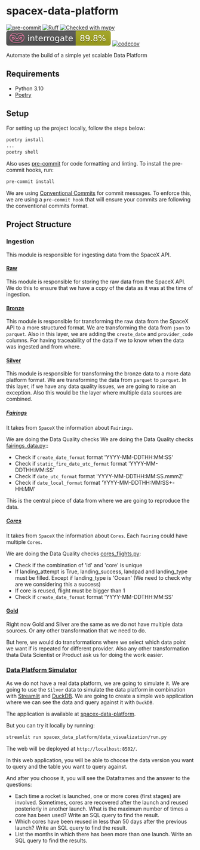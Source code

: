 # spacex-data-platform

[![pre-commit](https://img.shields.io/badge/pre--commit-enabled-brightgreen?logo=pre-commit\&logoColor=white)](https://github.com/pre-commit/pre-commit)
[![Ruff](https://img.shields.io/endpoint?url=https://raw.githubusercontent.com/astral-sh/ruff/main/assets/badge/v2.json)](https://github.com/astral-sh/ruff)
[![Checked with mypy](https://img.shields.io/badge/mypy-checked-blue)](http://mypy-lang.org/)
[![Docstring checked with Interrogate](./badges/interrogate.svg)](https://interrogate.readthedocs.io/en/latest/)
[![codecov](https://codecov.io/gh/Darth-ATA/spacex-data-platform/graph/badge.svg?token=W0F50KAR2S)](https://codecov.io/gh/Darth-ATA/spacex-data-platform)

Automate the build of a simple yet scalable Data Platform

## Requirements

- Python 3.10
- [Poetry](https://python-poetry.org)

## Setup

For setting up the project locally, follow the steps below:

```bash
poetry install
...
poetry shell
```

Also uses [pre-commit](https://pre-commit.com) for code formatting and linting. To install the pre-commit hooks, run:

```bash
pre-commit install
```

We are using [Conventional Commits](https://www.conventionalcommits.org/en/v1.0.0/) for commit messages. To enforce this, we are using a `pre-commit hook` that will ensure your commits are following the conventional commits format.

## Project Structure

### Ingestion

This module is responsible for ingesting data from the SpaceX API.

#### [Raw](spacex_data_platform/ingestion/raw)

This module is responsible for storing the raw data from the SpaceX API. We do this to ensure that we have a copy of the data as it was at the time of ingestion.

#### [Bronze](spacex_data_platform/ingestion/bronze)

This module is responsible for transforming the raw data from the SpaceX API to a more structured format. We are transforming the data from `json` to `parquet`. Also in this layer, we are adding the `create_date` and `provider_code` columns. For having traceability of the data if we to know when the data was ingested and from where.

#### [Silver](spacex_data_platform/ingestion/silver)

This module is responsible for transforming the bronze data to a more data platform format. We are transforming the data from `parquet` to `parquet`. In this layer, if we have any data quality issues, we are going to raise an exception.
Also this would be the layer where multiple data sources are combined.

##### [Fairings](spacex_data_platform/ingestion/silver/fairings_data.py)

It takes from `SpaceX` the information about `Fairings`.

We are doing the Data Quality checks We are doing the Data Quality checks [fairings_data.py](spacex_data_platform/ingestion/silver/schemas/fairings_data.py)::

- Check if `create_date_format` format 'YYYY-MM-DDTHH:MM:SS'
- Check if `static_fire_date_utc_format` format 'YYYY-MM-DDTHH:MM:SS'
- Check if `date_utc_format` format 'YYYY-MM-DDTHH:MM:SS.mmmZ'
- Check if `date_local_format` format 'YYYY-MM-DDTHH:MM:SS+-HH:MM'

This is the central piece of data from where we are going to reproduce the data.

##### [Cores](spacex_data_platform/ingestion/silver/cores_data.py)

It takes from `SpaceX` the information about `Cores`. Each `Fairing` could have multiple `Cores`.

We are doing the Data Quality checks [cores_flights.py](spacex_data_platform/ingestion/silver/schemas/cores_flights.py):

- Check if the combination of 'id' and 'core' is unique
- If landing_attempt is True, landing_success, landpad and landing_type must be filled. Except if landing_type is 'Ocean' (We need to check why are we considering this a success)
- If core is reused, flight must be bigger than 1
- Check if `create_date_format` format 'YYYY-MM-DDTHH:MM:SS'

#### [Gold](spacex_data_platform/ingestion/gold)

Right now Gold and Silver are the same as we do not have multiple data sources. Or any other transformation that we need to do.

But here, we would do transformations where we select which data point we want if is repeated for different provider.
Also any other transformation thata Data Scientist or Product ask us for doing the work easier.

### [Data Platform Simulator](spacex_data_platform/data_visualization/run.py)

As we do not have a real data platform, we are going to simulate it.
We are going to use the `Silver` data to simulate the data platform in combination with [Streamlit](https://streamlit.io) and [DuckDB](https://duckdb.org/). We are going to create a simple web application where we can see the data and query against it with `DuckDB`.

The application is available at [spacex-data-platform](https://spacex-data-platform-4abww5mtqfbsndzaugjthk.streamlit.app/).

But you can try it locally by running:

```bash
streamlit run spacex_data_platform/data_visualization/run.py
```

The web will be deployed at `http://localhost:8502/`.

In this web application, you will be able to choose the data version you want to query and the table you want to query against.

And after you choose it, you will see the Dataframes and the answer to the questions:

- Each time a rocket is launched, one or more cores (first stages) are involved. Sometimes, cores are recovered after the launch and reused posteriorly in another launch. What is the maximum number of times a core has been used? Write an SQL query to find the result.
- Which cores have been reused in less than 50 days after the previous launch? Write an SQL query to find the result.
- List the months in which there has been more than one launch. Write an SQL query to find the results.
